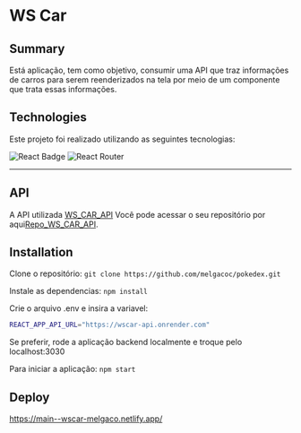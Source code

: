 # WS Car

## Summary
Está aplicação, tem como objetivo, consumir uma API que traz informações de carros para serem reenderizados na tela por meio de um componente que trata essas informações.

## Technologies
Este projeto foi realizado utilizando as seguintes tecnologias:

![React Badge](https://img.shields.io/badge/React-20232A?style=for-the-badge&logo=react&logoColor=61DAFB)
![React Router](https://img.shields.io/badge/React_Router-CA4245?style=for-the-badge&logo=react-router&logoColor=white)

---
## API
A API utilizada [WS_CAR_API](https://wscar-api.onrender.com) 
Você pode acessar o seu repositório por aqui[Repo_WS_CAR_API](https://github.com/melgacoc/wscar_api).

## Installation
Clone o repositório: `git clone https://github.com/melgacoc/pokedex.git`

Instale as dependencias: `npm install`

Crie o arquivo .env e insira a variavel:
```bash
REACT_APP_API_URL="https://wscar-api.onrender.com"
```
Se preferir, rode a aplicação backend localmente e troque pelo localhost:3030

Para iniciar a aplicação: `npm start`

## Deploy

https://main--wscar-melgaco.netlify.app/

